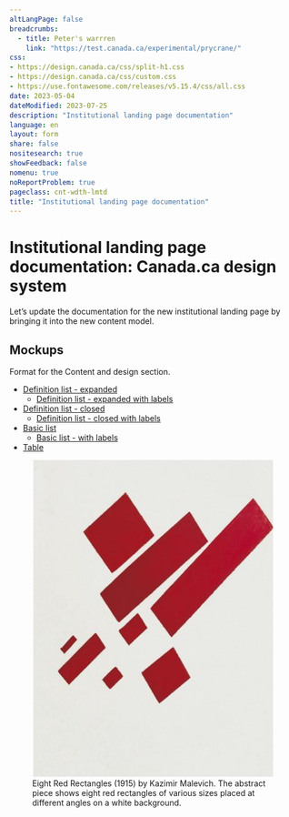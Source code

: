 ```yaml
---
altLangPage: false
breadcrumbs:
  - title: Peter's warrren
    link: "https://test.canada.ca/experimental/prycrane/"
css:
- https://design.canada.ca/css/split-h1.css
- https://design.canada.ca/css/custom.css
- https://use.fontawesome.com/releases/v5.15.4/css/all.css
date: 2023-05-04
dateModified: 2023-07-25
description: "Institutional landing page documentation"
language: en
layout: form
share: false
nositesearch: true
showFeedback: false
nomenu: true
noReportProblem: true
pageclass: cnt-wdth-lmtd
title: "Institutional landing page documentation"
---
```

<h1 property="name" id="wb-cont" dir="ltr"><span class="stacked"><span>Institutional landing page documentation</span>: <span>Canada.ca design system</span></span></h1>
<div class="row">
  <div class="col-md-8">
    <p>Let’s update the documentation for the new institutional landing page by bringing it into the new content model.</p>
    <h2 class="mrgn-tp-lg">Mockups</h2>
    <p>Format for the Content and design section.</p>
    <ul class="mrgn-tp-lg">
      <li><a href="01-content-and-design.html">Definition list - expanded</a>
        <ul>
          <li><a href="04-content-and-design.html">Definition list - expanded with labels</a></li>
        </ul>
      </li>
      <li><a href="02-content-and-design.html">Definition list - closed</a>
        <ul>
          <li><a href="06-content-and-design.html">Definition list - closed with labels</a></li>
        </ul>
      </li>
      <li><a href="03-content-and-design.html">Basic list</a>
        <ul>
          <li><a href="05-content-and-design.html">Basic list - with labels</a></li>
        </ul>
      </li>
      <li><a href="04-content-and-design.html">Table</a></li>
    </ul>
  </div>
  <div class="col-md-4">
    <div>
      <figure class="thumbnail"><img src="./images/malevich-01.png" alt="Eight Red Rectangles"  class="img-responsive">
        <figcaption class="caption small">Eight Red Rectangles (1915) by Kazimir Malevich.  The abstract piece shows eight red rectangles of various sizes placed at different angles on a white background.</figcaption>
      </figure>
    </div>
  </div>
</div>
